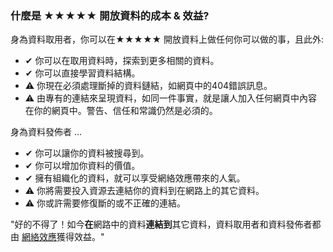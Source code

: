 ### 什麼是 <span class="stars-inline">&#x2605;&#x2605;&#x2605;&#x2605;&#x2605;</span> 開放資料的成本 &amp; 效益?

身為資料取用者，你可以在<span class="stars-inline">&#x2605;&#x2605;&#x2605;&#x2605;&#x2605;</span> 開放資料上做任何你可以做的事，且此外:

- &#10004; 你可以在取用資料時，探索到更多相關的資料。
- &#10004; 你可以直接學習資料結構。
- &#9888; 你現在必須處理斷掉的資料鏈結，如網頁中的404錯誤訊息。
- &#9888; 由專有的連結來呈現資料，如同一件事實，就是讓人加入任何網頁中內容在你的網頁中。警告、信任和常識仍然是必須的。

身為資料發佈者 &hellip;

- &#10004; 你可以讓你的資料被搜尋到。
- &#10004; 你可以增加你資料的價值。
- &#10004; 擁有組織化的資料，就可以享受網絡效應帶來的人氣。
- &#9888; 你將需要投入資源去連結你的資料到在網路上的其它資料。
- &#9888; 你或許需要修復斷的或不正確的連結。

"好的不得了！如今**在**網路中的資料**連結到**其它資料，資料取用者和資料發佈者都由 [網絡效應](https://en.wikipedia.org/wiki/Network_effect "Network effect - Wikipedia, the free encyclopedia")獲得效益。"
